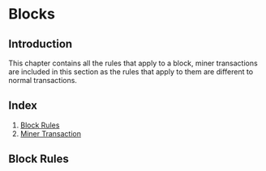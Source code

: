 # Blocks

## Introduction

This chapter contains all the rules that apply to a block, miner transactions are included in this section as the rules that apply to them
are different to normal transactions.

## Index

1. [Block Rules](./blocks.md#block-rules)
2. [Miner Transaction](./blocks/miner_tx.md)

## Block Rules

